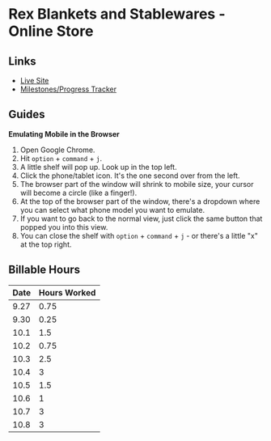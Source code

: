 # Rex Blankets and Stablewares - Online Store

## Links

* [Live Site](http://rex-blankets.herokuapp.com/)
* [Milestones/Progress Tracker](https://trello.com/b/Xz7ooDuB/rex-online-store)

## Guides

**Emulating Mobile in the Browser**

1. Open Google Chrome.
2. Hit `option` + `command` + `j`.
3. A little shelf will pop up. Look up in the top left.
4. Click the phone/tablet icon. It's the one second over from the left.
5. The browser part of the window will shrink to mobile size, your cursor will become a circle (like a finger!).
6. At the top of the browser part of the window, there's a dropdown where you can select what phone model you want to emulate.
7. If you want to go back to the normal view, just click the same button that popped you into this view.
8. You can close the shelf with `option` + `command` + `j` - or there's a little "x" at the top right.

## Billable Hours

Date | Hours Worked
-----|-------------
9.27 | 0.75
9.30 | 0.25
10.1 | 1.5
10.2 | 0.75
10.3 | 2.5
10.4 | 3
10.5 | 1.5
10.6 | 1
10.7 | 3
10.8 | 3



